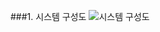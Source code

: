 ###1. 시스템 구성도
![시스템 구성도](https://user-images.githubusercontent.com/69112154/183280976-a14119f5-ecce-4772-8074-cd92e27f4305.jpg)
